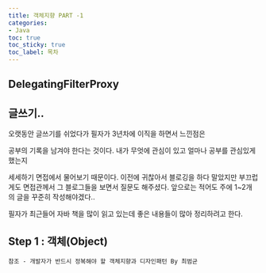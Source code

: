 ```yaml
---
title: 객체지향 PART -1
categories:
- Java
toc: true
toc_sticky: true
toc_label: 목차
---
```






## DelegatingFilterProxy

## 글쓰기..

오랫동안 글쓰기를 쉬었다가 필자가 3년차에 이직을 하면서 느낀점은 

공부의 기록을 남겨야 한다는 것이다.  내가 무엇에 관심이 있고 얼마나 공부를 관심있게 했는지 

세세하기 면접에서 물어보기 때문이다. 이전에 귀찮아서 블로깅을 하다 말았지만 부끄럽게도 면접관께서 그 블로그들을 보면서 질문도 해주셨다. 앞으로는 적어도 주에 1~2개의 글을 꾸준히 작성해야겠다.. 



필자가 최근들어 자바 책을 많이 읽고 있는데 좋은 내용들이 많아 정리하려고 한다.



## Step 1 : 객체(Object)











```
참조 - 개발자가 반드시 정복해야 할 객체지향과 디자인패턴 By 최범균
```

